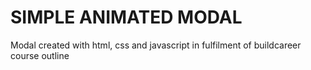 #   SIMPLE ANIMATED MODAL

Modal created with html, css and javascript in fulfilment of buildcareer course outline
